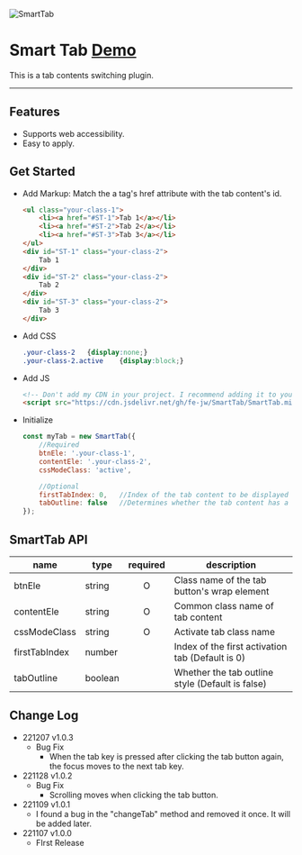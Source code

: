 ![SmartTab](https://cdn.jsdelivr.net/gh/fe-jw/SmartTab/img/ST_logo.jpg)

# **Smart Tab [Demo](https://fe-jw.github.io/SmartTab)**

This is a tab contents switching plugin.

---

## **Features**
* Supports web accessibility.
* Easy to apply.

## **Get Started**
* Add Markup: Match the a tag's href attribute with the tab content's id.
	```html
	<ul class="your-class-1">
		<li><a href="#ST-1">Tab 1</a></li>
		<li><a href="#ST-2">Tab 2</a></li>
		<li><a href="#ST-3">Tab 3</a></li>
	</ul>
	<div id="ST-1" class="your-class-2">
		Tab 1
	</div>
	<div id="ST-2" class="your-class-2">
		Tab 2
	</div>
	<div id="ST-3" class="your-class-2">
		Tab 3
	</div>
	```

* Add CSS
	```css
	.your-class-2	{display:none;}
	.your-class-2.active	{display:block;}
	```

* Add JS
	```html
	<!-- Don't add my CDN in your project. I recommend adding it to your CDN -->
	<script src="https://cdn.jsdelivr.net/gh/fe-jw/SmartTab/SmartTab.min.js"></script>
	```

* Initialize
	```js
	const myTab = new SmartTab({
		//Required
		btnEle: '.your-class-1',
		contentEle: '.your-class-2',
		cssModeClass: 'active',

		//Optional
		firstTabIndex: 0,	//Index of the tab content to be displayed first(Default is 0)
		tabOutline: false	//Determines whether the tab content has a style outline(Default is false)
	});
	```

## **SmartTab API**

|name|type|required|description|
|---|---|:---:|---|
|btnEle|string|O|Class name of the tab button's wrap element|
|contentEle|string|O|Common class name of tab content|
|cssModeClass|string|O|Activate tab class name|
|firstTabIndex|number||Index of the first activation tab (Default is 0)|
|tabOutline|boolean||Whether the tab outline style (Default is false)|

<!-- 
## **SmartTab Method**

|name|description|
|---|---|
|changeTab(evt, index)|Called after a tab switch. It takes 2 parameters, 1 is the element object and 2 is the index of the active tab.|
 -->


## **Change Log**
* 221207 v1.0.3
	* Bug Fix
		* When the tab key is pressed after clicking the tab button again, the focus moves to the next tab key.
* 221128 v1.0.2
	* Bug Fix
		* Scrolling moves when clicking the tab button.
* 221109 v1.0.1
	* I found a bug in the "changeTab" method and removed it once. It will be added later.
* 221107 v1.0.0
	* FIrst Release